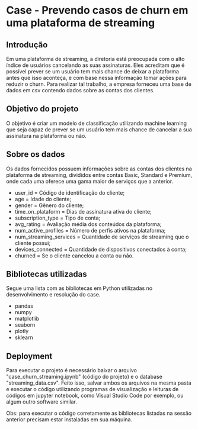 # Case - Prevendo casos de churn em uma plataforma de streaming

## Introdução

Em uma plataforma de streaming, a diretoria está preocupada com o alto índice de usuários cancelando as suas assinaturas. Eles acreditam que é possível prever se um usuário tem mais chance de deixar a plataforma antes que isso aconteça, e com base nessa informação tomar ações para reduzir o churn. Para realizar tal trabalho, a empresa forneceu uma base de dados em csv contendo dados sobre as contas dos clientes.

## Objetivo do projeto

O objetivo é criar um modelo de classificação utilizando machine learning que seja capaz de prever se um usuário tem mais chance de cancelar a sua assinatura na plataforma ou não.

## Sobre os dados

Os dados fornecidos possuem informações sobre as contas dos clientes na plataforma de streaming, divididos entre contas Basic, Standard e Premium, onde cada uma oferece uma gama maior de serviços que a anterior.

- user_id = Código de identificação do cliente;
- age = Idade do cliente;
- gender = Gênero do cliente;
- time_on_plataform = Dias de assinatura ativa do cliente;
- subscription_type = Tipo de conta;
- avg_rating = Avaliação média dos conteúdos da plataforma;
- num_active_profiles = Número de perfis ativos na plataforma;
- num_streaming_services = Quantidade de serviços de streaming que o cliente possui;
- devices_connected = Quantidade de dispositivos conectados à conta;
- churned = Se o cliente cancelou a conta ou não.

## Bibliotecas utilizadas

Segue uma lista com as bibliotecas em Python utilizadas no desenvolvimento e resolução do case.

- pandas
- numpy
- matplotlib
- seaborn
- plotly
- sklearn

## Deployment

Para executar o projeto é necessário baixar o arquivo "case_churn_streaming.ipynb" (código do projeto) e o database "streaming_data.csv". Feito isso, salvar ambos os arquivos na mesma pasta e executar o código utilizando programas de visualização e leituras de códigos em jupyter notebook, como Visual Studio Code por exemplo, ou algum outro software similar.

Obs: para executar o código corretamente as bibliotecas listadas na sessão anterior precisam estar instaladas em sua máquina.